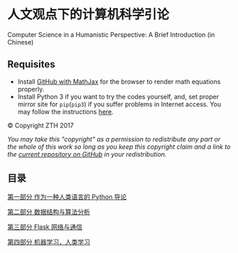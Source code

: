 人文观点下的计算机科学引论
=============
Computer Science in a Humanistic Perspective: A Brief Introduction (in Chinese)

## Requisites

- Install [GitHub with MathJax](https://chrome.google.com/webstore/detail/github-with-mathjax/ioemnmodlmafdkllaclgeombjnmnbima/related) for the browser to render math equations properly.
- Install Python 3 if you want to try the codes yourself, and, set proper mirror site for `pip`(`pip3`) if you suffer problems in Internet access. You may follow the instructions [here](https://lug.ustc.edu.cn/wiki/mirrors/help/pypi).

&copy; Copyright ZTH 2017

*You may take this "copyright" as a permission to redistribute any part or the whole of this work so long as you keep this copyright claim and a link to the [current repository on GitHub](https://github.com/zhuth/cs-humanistic-perspective/) in your redistribution.*

## 目录

[第一部分 作为一种人类语言的 Python 导论](1-python.md)

[第二部分 数据结构与算法分析](2-algo.md)

[第三部分 Flask 网络与通信](3-web.md)

[第四部分 机器学习，人类学习](4-mlearning.md)
